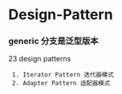 # Design-Pattern

### generic 分支是泛型版本

23  design patterns

     1. Iterator Pattern 迭代器模式
     2. Adapter Pattern 适配器模式